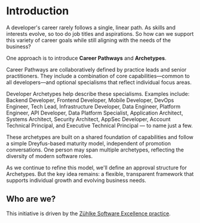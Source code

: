 # Introduction

A developer's career rarely follows a single, linear path.
As skills and interests evolve, so too do job titles and aspirations.
So how can we support this variety of career goals while still aligning with the needs of the business?

One approach is to introduce **Career Pathways** and **Archetypes**.

Career Pathways are collaboratively defined by practice leads and senior practitioners.
They include a combination of core capabilities—common to all developers—and optional specialisms that reflect individual focus areas.

Developer Archetypes help describe these specialisms. Examples include: Backend Developer, Frontend Developer, Mobile Developer, DevOps Engineer, Tech Lead, Infrastructure Developer, Data Engineer, Platform Engineer, API Developer, Data Platform Specialist, Application Architect, Systems Architect, Security Architect, AppSec Developer, Account Technical Principal, and Executive Technical Principal — to name just a few.

These archetypes are built on a shared foundation of capabilities and follow a simple Dreyfus-based maturity model, independent of promotion conversations.
One person may span multiple archetypes, reflecting the diversity of modern software roles.

As we continue to refine this model, we'll define an approval structure for Archetypes.
But the key idea remains: a flexible, transparent framework that supports individual growth and evolving business needs.

## Who are we?

This initiative is driven by the [Zühlke Software Excellence practice](https://www.zuehlke.com/en/expertise/software-engineering).
